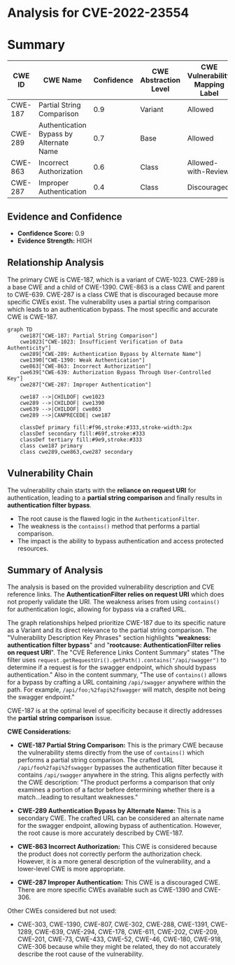 # Analysis for CVE-2022-23554

# Summary
| CWE ID | CWE Name | Confidence | CWE Abstraction Level | CWE Vulnerability Mapping Label | CWE-Vulnerability Mapping Notes |
|---|---|---|---|---|---|
| CWE-187 | Partial String Comparison | 0.9 | Variant | Allowed | Primary CWE |
| CWE-289 | Authentication Bypass by Alternate Name | 0.7 | Base | Allowed | Secondary Candidate |
| CWE-863 | Incorrect Authorization | 0.6 | Class | Allowed-with-Review | Secondary Candidate |
| CWE-287 | Improper Authentication | 0.4 | Class | Discouraged | Secondary Candidate |

## Evidence and Confidence

*   **Confidence Score:** 0.9
*   **Evidence Strength:** HIGH

## Relationship Analysis
The primary CWE is CWE-187, which is a variant of CWE-1023. CWE-289 is a base CWE and a child of CWE-1390. CWE-863 is a class CWE and parent to CWE-639. CWE-287 is a class CWE that is discouraged because more specific CWEs exist. The vulnerability uses a partial string comparison which leads to an authentication bypass. The most specific and accurate CWE is CWE-187.

```mermaid
graph TD
    cwe187["CWE-187: Partial String Comparison"]
    cwe1023["CWE-1023: Insufficient Verification of Data Authenticity"]
    cwe289["CWE-289: Authentication Bypass by Alternate Name"]
    cwe1390["CWE-1390: Weak Authentication"]
    cwe863["CWE-863: Incorrect Authorization"]
    cwe639["CWE-639: Authorization Bypass Through User-Controlled Key"]
    cwe287["CWE-287: Improper Authentication"]

    cwe187 -->|CHILDOF| cwe1023
    cwe289 -->|CHILDOF| cwe1390
    cwe639 -->|CHILDOF| cwe863
    cwe289 -->|CANPRECEDE| cwe187

    classDef primary fill:#f96,stroke:#333,stroke-width:2px
    classDef secondary fill:#69f,stroke:#333
    classDef tertiary fill:#9e9,stroke:#333
    class cwe187 primary
    class cwe289,cwe863,cwe287 secondary
```

## Vulnerability Chain
The vulnerability chain starts with the **reliance on request URI** for authentication, leading to a **partial string comparison** and finally results in **authentication filter bypass**.
  - The root cause is the flawed logic in the `AuthenticationFilter`.
  - The weakness is the `contains()` method that performs a partial comparison.
  - The impact is the ability to bypass authentication and access protected resources.

## Summary of Analysis
The analysis is based on the provided vulnerability description and CVE reference links. The **AuthenticationFilter relies on request URI** which does not properly validate the URI. The weakness arises from using `contains()` for authentication logic, allowing for bypass via a crafted URL.

The graph relationships helped prioritize CWE-187 due to its specific nature as a Variant and its direct relevance to the partial string comparison. The "Vulnerability Description Key Phrases" section highlights "**weakness: authentication filter bypass**" and "**rootcause: AuthenticationFilter relies on request URI**". The "CVE Reference Links Content Summary" states "The filter uses `request.getRequestUri().getPath().contains("/api/swagger")` to determine if a request is for the swagger endpoint, which should bypass authentication." Also in the content summary, "The use of `contains()` allows for a bypass by crafting a URL containing `/api/swagger` anywhere within the path. For example, `/api/foo;%2fapi%2fswagger` will match, despite not being the swagger endpoint."

CWE-187 is at the optimal level of specificity because it directly addresses the **partial string comparison** issue.

**CWE Considerations:**

*   **CWE-187 Partial String Comparison:** This is the primary CWE because the vulnerability stems directly from the use of `contains()` which performs a partial string comparison. The crafted URL `/api/foo%2fapi%2fswagger` bypasses the authentication filter because it contains `/api/swagger` anywhere in the string. This aligns perfectly with the CWE description: "The product performs a comparison that only examines a portion of a factor before determining whether there is a match...leading to resultant weaknesses."

*   **CWE-289 Authentication Bypass by Alternate Name:** This is a secondary CWE. The crafted URL can be considered an alternate name for the swagger endpoint, allowing bypass of authentication. However, the root cause is more accurately described by CWE-187.

*   **CWE-863 Incorrect Authorization:** This CWE is considered because the product does not correctly perform the authorization check. However, it is a more general description of the vulnerability, and a lower-level CWE is more appropriate.

*   **CWE-287 Improper Authentication:** This CWE is a discouraged CWE. There are more specific CWEs available such as CWE-1390 and CWE-306.

Other CWEs considered but not used:

*   CWE-303, CWE-1390, CWE-807, CWE-302, CWE-288, CWE-1391, CWE-1289, CWE-639, CWE-294, CWE-178, CWE-611, CWE-202, CWE-209, CWE-201, CWE-73, CWE-433, CWE-52, CWE-46, CWE-180, CWE-918, CWE-306 because while they might be related, they do not accurately describe the root cause of the vulnerability.
